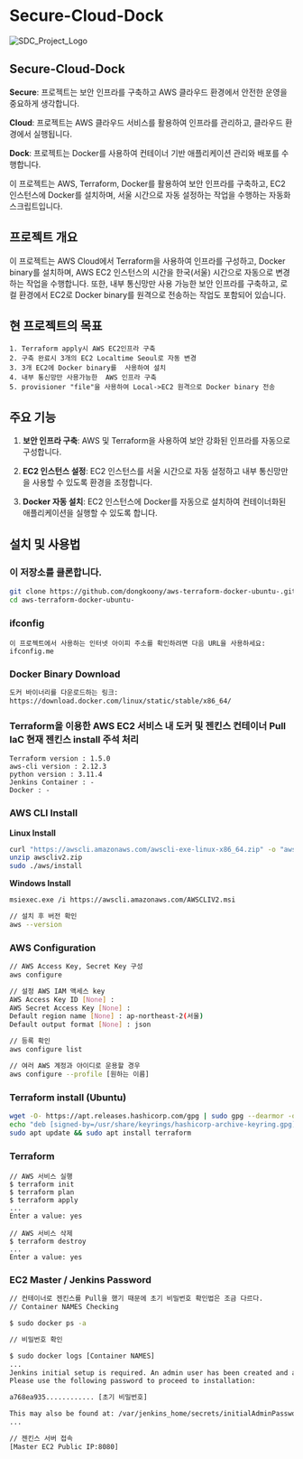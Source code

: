 # Secure-Cloud-Dock
![SDC_Project_Logo](https://github.com/dongkoony/aws-terraform-docker-ubuntu-/assets/109497684/28409205-1e48-4ffb-923b-0c4264aebd4e)

## Secure-Cloud-Dock

**Secure**: 프로젝트는 보안 인프라를 구축하고 AWS 클라우드 환경에서 안전한 운영을 중요하게 생각합니다.

**Cloud**: 프로젝트는 AWS 클라우드 서비스를 활용하여 인프라를 관리하고, 클라우드 환경에서 실행됩니다.

**Dock**: 프로젝트는 Docker를 사용하여 컨테이너 기반 애플리케이션 관리와 배포를 수행합니다.

이 프로젝트는 AWS, Terraform, Docker를 활용하여 보안 인프라를 구축하고, EC2 인스턴스에 Docker를 설치하며, 서울 시간으로 자동 설정하는 작업을 수행하는 자동화 스크립트입니다.

## 프로젝트 개요

이 프로젝트는 AWS Cloud에서 Terraform을 사용하여 인프라를 구성하고, Docker binary를 설치하며, AWS EC2 인스턴스의 시간을 한국(서울) 시간으로 자동으로 변경하는 작업을 수행합니다. 
또한, 내부 통신망만 사용 가능한 보안 인프라를 구축하고, 로컬 환경에서 EC2로 Docker binary를 원격으로 전송하는 작업도 포함되어 있습니다.

## 현 프로젝트의  목표
```
1. Terraform apply시 AWS EC2인프라 구축
2. 구축 완료시 3개의 EC2 Localtime Seoul로 자동 변경
3. 3개 EC2에 Docker binary를  사용하여 설치
4. 내부 통신망만 사용가능한  AWS 인프라 구축
5. provisioner "file"을 사용하여 Local->EC2 원격으로 Docker binary 전송
```

## 주요 기능

1. **보안 인프라 구축**: AWS 및 Terraform을 사용하여 보안 강화된 인프라를 자동으로 구성합니다.

2. **EC2 인스턴스 설정**: EC2 인스턴스를 서울 시간으로 자동 설정하고 내부 통신망만을 사용할 수 있도록 환경을 조정합니다.

3. **Docker 자동 설치**: EC2 인스턴스에 Docker를 자동으로 설치하여 컨테이너화된 애플리케이션을 실행할 수 있도록 합니다.


## 설치 및 사용법

### 이 저장소를 클론합니다.
   ```bash
   git clone https://github.com/dongkoony/aws-terraform-docker-ubuntu-.git
   cd aws-terraform-docker-ubuntu-
   ```

### ifconfig
```
이 프로젝트에서 사용하는 인터넷 아이피 주소를 확인하려면 다음 URL을 사용하세요:
ifconfig.me
``` 

### Docker Binary Download
``` html
도커 바이너리를 다운로드하는 링크:
https://download.docker.com/linux/static/stable/x86_64/
```

### Terraform을 이용한 AWS EC2 서비스 내 도커 및 젠킨스 컨테이너 Pull IaC 현재 젠킨스 install 주석 처리
```
Terraform version : 1.5.0
aws-cli version : 2.12.3
python version : 3.11.4
Jenkins Container : -
Docker : -
```

### AWS CLI Install

**Linux Install**
``` bash
curl "https://awscli.amazonaws.com/awscli-exe-linux-x86_64.zip" -o "awscliv2.zip"
unzip awscliv2.zip
sudo ./aws/install
```
**Windows Install**
``` bash
msiexec.exe /i https://awscli.amazonaws.com/AWSCLIV2.msi

// 설치 후 버전 확인
aws --version
```

### AWS Configuration
``` bash
// AWS Access Key, Secret Key 구성
aws configure

// 설정 AWS IAM 액세스 key
AWS Access Key ID [None] :
AWS Secret Access Key [None] :
Default region name [None] : ap-northeast-2(서울)
Default output format [None] : json

// 등록 확인
aws configure list

// 여러 AWS 계정과 아이디로 운용할 경우
aws configure --profile [원하는 이름]
```

### Terraform install (Ubuntu)
``` bash
wget -O- https://apt.releases.hashicorp.com/gpg | sudo gpg --dearmor -o /usr/share/keyrings/hashicorp-archive-keyring.gpg
echo "deb [signed-by=/usr/share/keyrings/hashicorp-archive-keyring.gpg] https://apt.releases.hashicorp.com $(lsb_release -cs) main" | sudo tee /etc/apt/sources.list.d/hashicorp.list
sudo apt update && sudo apt install terraform
```

### Terraform
``` Hcl
// AWS 서비스 실행
$ terraform init
$ terraform plan
$ terraform apply
...
Enter a value: yes

// AWS 서비스 삭제
$ terraform destroy
...
Enter a value: yes
```

### EC2 Master / Jenkins Password
``` bash
// 컨테이너로 젠킨스를 Pull을 했기 때문에 초기 비밀번호 확인법은 조금 다르다.
// Container NAMES Checking

$ sudo docker ps -a

// 비밀번호 확인

$ sudo docker logs [Container NAMES]
...
Jenkins initial setup is required. An admin user has been created and a password generated.
Please use the following password to proceed to installation:

a768ea935............ [초기 비밀번호]

This may also be found at: /var/jenkins_home/secrets/initialAdminPassword
...

// 젠킨스 서버 접속
[Master EC2 Public IP:8080]
```
